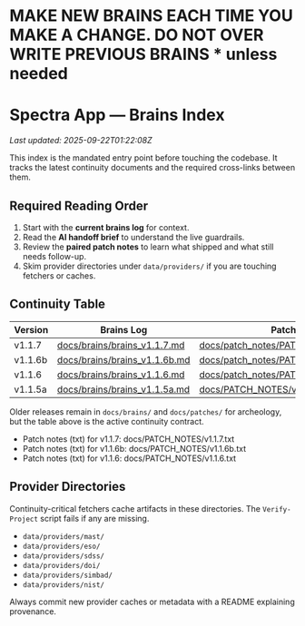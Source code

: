# MAKE NEW BRAINS EACH TIME YOU MAKE A CHANGE. DO NOT OVER WRITE PREVIOUS BRAINS * unless needed 
# Spectra App — Brains Index
_Last updated: 2025-09-22T01:22:08Z_

This index is the mandated entry point before touching the codebase.
It tracks the latest continuity documents and the required cross-links between them.

## Required Reading Order
1. Start with the **current brains log** for context.
2. Read the **AI handoff brief** to understand the live guardrails.
3. Review the **paired patch notes** to learn what shipped and what still needs follow-up.
4. Skim provider directories under `data/providers/` if you are touching fetchers or caches.

## Continuity Table
| Version | Brains Log | Patch Notes | AI Handoff |
| --- | --- | --- | --- |
| v1.1.7 | [docs/brains/brains_v1.1.7.md](brains_v1.1.7.md) | [docs/patch_notes/PATCH_NOTES_v1.1.7.md](../patch_notes/PATCH_NOTES_v1.1.7.md) | [docs/ai_handoff/AI Handoff Prompt — v1.1.7.txt](../ai_handoff/AI%20Handoff%20Prompt%20—%20v1.1.7.txt) |
| v1.1.6b | [docs/brains/brains_v1.1.6b.md](brains_v1.1.6b.md) | [docs/patch_notes/PATCH_NOTES_v1.1.6b.md](../patch_notes/PATCH_NOTES_v1.1.6b.md) | [docs/ai_handoff/AI_HANDOFF_PROMPT_v1.1.6b.md](../ai_handoff/AI_HANDOFF_PROMPT_v1.1.6b.md) |
| v1.1.6 | [docs/brains/brains_v1.1.6.md](brains_v1.1.6.md) | [docs/patch_notes/PATCH_NOTES_v1.1.6.md](../patch_notes/PATCH_NOTES_v1.1.6.md) | [docs/brains/ai_handoff.md](ai_handoff.md) |
| v1.1.5a | [docs/brains/brains_v1.1.5a.md](brains_v1.1.5a.md) | [docs/PATCH_NOTES/v1.1.5a.txt](../PATCH_NOTES/v1.1.5a.txt) | [docs/brains/ai_handoff.md](ai_handoff.md) |

Older releases remain in `docs/brains/` and `docs/patches/` for archeology, but the table above is the active continuity contract.

- Patch notes (txt) for v1.1.7: docs/PATCH_NOTES/v1.1.7.txt
- Patch notes (txt) for v1.1.6b: docs/PATCH_NOTES/v1.1.6b.txt
- Patch notes (txt) for v1.1.6: docs/PATCH_NOTES/v1.1.6.txt

## Provider Directories
Continuity-critical fetchers cache artifacts in these directories. The `Verify-Project` script fails if any are missing.
- `data/providers/mast/`
- `data/providers/eso/`
- `data/providers/sdss/`
- `data/providers/doi/`
- `data/providers/simbad/`
- `data/providers/nist/`

Always commit new provider caches or metadata with a README explaining provenance.
